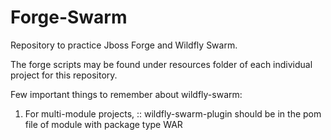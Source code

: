 # Forge-Swarm
Repository to practice Jboss Forge and Wildfly Swarm.

The forge scripts may be found under resources folder 
of each individual project for this repository.


Few important things to remember about wildfly-swarm:
1) For multi-module projects, 
        :: wildfly-swarm-plugin should be 
            in the pom file of module with 
            package type WAR
 
